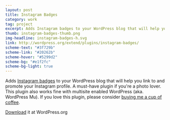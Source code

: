 ```yaml
---
layout: post
title: Instagram Badges
category: work
tag: project
excerpt: Adds Instagram badges to your WordPress blog that will help you link to and promote your Instagram profile.
thumb: instagram-badges-thumb.png
img-headline: instagram-badges-h.svg
link: http://wordpress.org/extend/plugins/instagram-badges/
scheme-text: "#3f729b"
scheme-link: "#20262b"
scheme-hover: "#5299d2"
scheme-bg: "#e1f2fc"
scheme-bg-light: true
---
```


<div class=txt>
  <p>Adds <a href="http://blog.instagram.com/post/36222022872/introducing-instagram-badges">Instagram badges</a> to your WordPress blog that will help you link to and promote your Instagram profile. A must-have plugin if you're a photo lover. This plugin also works fine with multisite enabled WordPress (aka. WordPress Mu). If you love this plugin, please consider <a href="{{ site.data.var.donate }}">buying me a cup of coffee</a>.</p>

  <p class=download><a href="http://wordpress.org/extend/plugins/instagram-badges/">Download</a> it at WordPress.org</p>
</div>